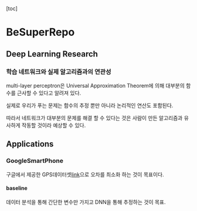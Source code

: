 [toc]

# BeSuperRepo



## Deep Learning Research

### 학습 네트워크와 실제 알고리즘과의 연관성

multi-layer perceptron은 Universal Approximation Theorem에 의해 대부분의 함수를 근사할 수 있다고 알려져 있다.

실제로 우리가 푸는 문제는 함수의 추정 뿐만 아니라 논리적인 연산도 포함된다.

따라서 네트워크가 대부분의 문제를 해결 할 수 있다는 것은 사람이 만든 알고리즘과 유사하게 작동할 것이라 예상할 수 있다.

## Applications

### GoogleSmartPhone

구글에서 제공한 GPS데이터셋[link](https://www.kaggle.com/c/google-smartphone-decimeter-challenge)으로 오차를 최소화 하는 것이 목표이다.

#### baseline

데이터 분석을 통해 간단한 변수만 가지고 DNN을 통해 추정하는 것이 목표.